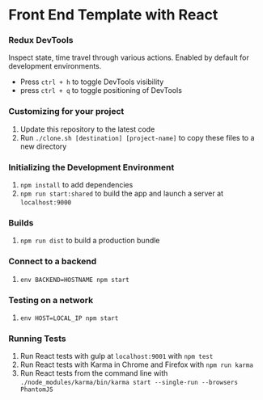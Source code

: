 # Front End Template with React

### Redux DevTools
Inspect state, time travel through various actions. Enabled by default for development environments.
- Press `ctrl + h` to toggle DevTools visibility
- press `ctrl + q` to toggle positioning of DevTools

### Customizing for your project
1. Update this repository to the latest code
1. Run `./clone.sh [destination] [project-name]` to copy these files to a new directory

### Initializing the Development Environment
1. `npm install` to add dependencies
1. `npm run start:shared` to build the app and launch a server at `localhost:9000`

### Builds
1. `npm run dist` to build a production bundle

### Connect to a backend
1. `env BACKEND=HOSTNAME npm start`

### Testing on a network
1. `env HOST=LOCAL_IP npm start`

### Running Tests
1. Run React tests with gulp at `localhost:9001` with `npm test`
1. Run React tests with Karma in Chrome and Firefox with `npm run karma`
1. Run React tests from the command line with `./node_modules/karma/bin/karma start --single-run --browsers PhantomJS`

